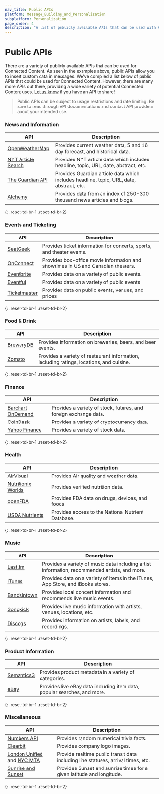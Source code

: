 ```yaml
---
nav_title: Public APIs
platform: Message_Building_and_Personalization
subplatform: Personalization
page_order: 4
description: "A list of publicly available APIs that can be used with Connected Content."
---
```


# Public APIs

There are a variety of publicly available APIs that can be used for Connected Content. As seen in the examples above, public APIs allow you to insert custom data in messages.  We've compiled a list below of public APIs that could be used for Connected Content. However, there are many more APIs out there, providing a wide variety of potential Connected Content uses.  [Let us know](mailto:success@braze.com) if you have an API to share!

>  Public APIs can be subject to usage restrictions and rate limiting.  Be sure to read through API documentations and contact API providers about your intended use.

### News and Information

|	 API 	| Description |
| --------- | --- |
| [OpenWeatherMap][7] | Provides current weather data, 5 and 16 day forecast, and historical data. |
| [NYT Article Search][8] | Provides NYT article data which includes headline, topic, URL, date, abstract, etc. |
| [The Guardian API][9] | Provides Guardian article data which includes headline, topic, URL, date, abstract, etc.|
| [Alchemy][10] | Provides data from an index of 250-300 thousand news articles and blogs. |
{: .reset-td-br-1 .reset-td-br-2}

### Events and Ticketing

|	 API 	| Description |
| --------- | --- |
| [SeatGeek][11]| Provides ticket information for concerts, sports, and theater events.  |
| [OnConnect][12] | Provides box-office movie information and showtimes in US and Canadian theaters. |
| [Eventbrite][19] | Provides data on a variety of public events. |
| [Eventful][20] | Provides data on a variety of public events |
| [Ticketmaster][38] | Provides data on public events, venues, and prices |
{: .reset-td-br-1 .reset-td-br-2}

### Food & Drink

|  API  | Description |
| --------- | --- |
| [BreweryDB][40] | Provides information on breweries, beers, and beer events. |
| [Zomato][41] | Provides a variety of restaurant information, including ratings, locations, and cuisine. |
{: .reset-td-br-1 .reset-td-br-2}

### Finance

|  API  | Description |
| --------- | --- |
| [Barchart OnDemand][36] | Provides a variety of stock, futures, and foreign exchange data. |
| [CoinDesk][37] | Provides a variety of cryptocurrency data. |
| [Yahoo Finance][23] | Provides a variety of stock data. |
{: .reset-td-br-1 .reset-td-br-2}

### Health

|  API  | Description |
| --------- | --- |
| [AirVisual][42] | Provides Air quality and weather data. |
| [Nutritionix Worlds][43] | Provides verified nutrition data. |
| [openFDA][44] | Provides FDA data on drugs, devices, and foods |
| [USDA Nutrients][45] | Provides access to the National Nutrient Database. |
{: .reset-td-br-1 .reset-td-br-2}

### Music

|	 API 	| Description |
| --------- | --- |
| [Last.fm][14] | Provides a variety of music data including artist information, recommended artists, and more. |
| [iTunes][24] | Provides data on a variety of items in the iTunes, App Store, and iBooks stores. |
| [Bandsintown][13] | Provides local concert information and recommends live music events. |
| [Songkick][22] | Provides live music information with artists, venues, locations, etc. |
| [Discogs][21] | Provides information on artists, labels, and recordings. |
{: .reset-td-br-1 .reset-td-br-2}

### Product Information

|	 API 	| Description |
| --------- | --- |
| [Semantics3][25] | Provides product metadata in a variety of categories. |
| [eBay][15] | Provides live eBay data including item data, popular searches, and more. |
{: .reset-td-br-1 .reset-td-br-2}

### Miscellaneous

|	 API 	| Description |
| --------- | --- |
| [Numbers API][18] | Provides random numerical trivia facts. |
| [Clearbit][27] | Provides company logo images. |
| [London Unified][28] and [NYC MTA][29] | Provide realtime public transit data including line statuses, arrival times, etc. |
| [Sunrise and Sunset][39] | Provides Sunset and sunrise times for a given latitude and longitude. |
{: .reset-td-br-1 .reset-td-br-2}

[7]: http://openweathermap.org/api
[8]: http://developer.nytimes.com/docs/read/article_search_api_v2
[9]: http://open-platform.theguardian.com/documentation/
[10]: http://alchemyapi.readme.io/v1.0/docs/introduction
[11]: http://platform.seatgeek.com/
[12]: http://developer.tmsapi.com/docs/read/data_v1_1/movies/movie_showtimes
[13]: http://www.bandsintown.com/api/overview
[14]: http://www.last.fm/api
[15]: http://developer.ebay.com/devzone/shopping/docs/concepts/shoppingapiguide.html
[16]: [success@braze.com](mailto:success@braze.com)
[18]: http://numbersapi.com/
[19]: http://developer.eventbrite.com/
[20]: http://api.eventful.com/
[21]: http://www.discogs.com/developers/
[22]: http://www.songkick.com/developer
[23]: http://www.enclout.com/api/v1/yahoo_finance
[24]: http://www.apple.com/itunes/affiliates/resources/documentation/itunes-store-web-service-search-api.html
[25]: http://www.semantics3.com/products/pull
[27]: http://blog.clearbit.com/logo
[28]: http://api.tfl.gov.uk/#Line
[29]: http://datamine.mta.info/
[36]: https://www.barchartondemand.com/free
[37]: https://www.coindesk.com/api/
[38]: http://developer.ticketmaster.com/products-and-docs/apis/getting-started/
[39]: https://sunrise-sunset.org/api
[40]: http://www.brewerydb.com/
[41]: https://developers.zomato.com/api
[42]: https://airvisual.com/api
[43]: https://developer.nutritionix.com/
[44]: https://open.fda.gov/api/
[45]: https://ndb.nal.usda.gov/ndb/doc/index
